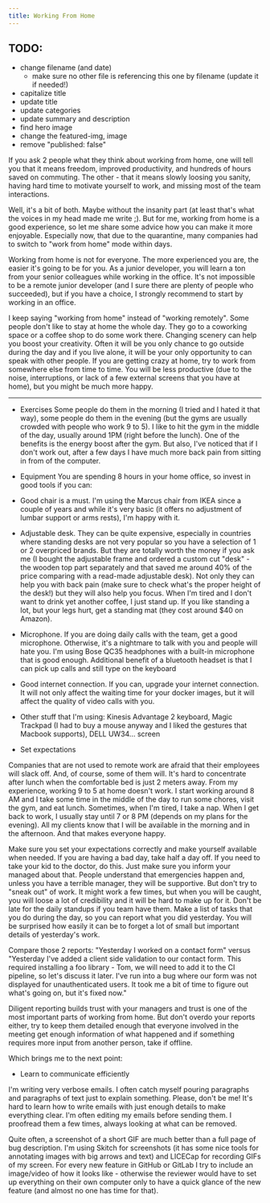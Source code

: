 ```yaml
---
title: Working From Home
---
```


## TODO:

* change filename (and date)
  * make sure no other file is referencing this one by filename (update it if needed!)
* capitalize title
* update title
* update categories
* update summary and description
* find hero image
* change the featured-img, image
* remove "published: false"


If you ask 2 people what they think about working from home, one will tell you that it means freedom, improved productivity, and hundreds of hours saved on commuting. The other - that it means slowly loosing you sanity, having hard time to motivate yourself to work, and missing most of the team interactions.

Well, it's a bit of both. Maybe without the insanity part (at least that's what the voices in my head made me write ;). But for me, working from home is a good experience, so let me share some advice how you can make it more enjoyable. Especially now, that due to the quarantine, many companies had to switch to "work from home" mode within days.

Working from home is not for everyone. The more experienced you are, the easier it's going to be for you. As a junior developer, you will learn a ton from your senior colleagues while working in the office. It's not impossible to be a remote junior developer (and I sure there are plenty of people who succeeded), but if you have a choice, I strongly recommend to start by working in an office.

I keep saying "working from home" instead of "working remotely". Some people don't like to stay at home the whole day. They go to a coworking space or a coffee shop to do some work there. Changing scenery can help you boost your creativity. Often it will be you only chance to go outside during the day and if you live alone, it will be your only opportunity to can speak with other people. If you are getting crazy at home, try to work from somewhere else from time to time. You will be less productive (due to the noise, interruptions, or lack of a few external screens that you have at home), but you might be much more happy.


---

* Exercises
Some people do them in the morning (I tried and I hated it that way), some people do them in the evening (but the gyms are usually crowded with people who work 9 to 5). I like to hit the gym in the middle of the day, usually around 1PM (right before the lunch).
One of the benefits is the energy boost after the gym.
But also, I've noticed that if I don't work out, after a few days I have much more back pain from sitting in from of the computer.

* Equipment
You are spending 8 hours in your home office, so invest in good tools if you can:
* Good chair is a must. I'm using the Marcus chair from IKEA since a couple of years and while it's very basic (it offers no adjustment of lumbar support or arms rests), I'm happy with it.
* Adjustable desk. They can be quite expensive, especially in countries where standing desks are not very popular so you have a selection of 1 or 2 overpriced brands. But they are totally worth the money if you ask me (I bought the adjustable frame and ordered a custom cut "desk" - the wooden top part separately and that saved me around 40% of the price comparing with a read-made adjustable desk). Not only they can help you with back pain (make sure to check what's the proper height of the desk!) but they will also help you focus. When I'm tired and I don't want to drink yet another coffee, I just stand up. If you like standing a lot, but your legs hurt, get a standing mat (they cost around $40 on Amazon).
* Microphone. If you are doing daily calls with the team, get a good microphone. Otherwise, it's a nightmare to talk with you and people will hate you. I'm using Bose QC35 headphones with a built-in microphone that is good enough. Additional benefit of a bluetooth headset is that I can pick up calls and still type on the keyboard
* Good internet connection. If you can, upgrade your internet connection. It will not only affect the waiting time for your docker images, but it will affect the quality of video calls with you.
* Other stuff that I'm using: Kinesis Advantage 2 keyboard, Magic Trackpad (I had to buy a mouse anyway and I liked the gestures that Macbook supports), DELL UW34... screen

<!-- * Make yourself available -->
* Set expectations

Companies that are not used to remote work are afraid that their employees will slack off. And, of course, some of them will. It's hard to concentrate after lunch when the comfortable bed is just 2 meters away. From my experience, working 9 to 5 at home doesn't work. I start working around 8 AM and I take some time in the middle of the day to run some chores, visit the gym, and eat lunch. Sometimes, when I'm tired, I take a nap. When I get back to work, I usually stay until 7 or 8 PM (depends on my plans for the evening). All my clients know that I will be available in the morning and in the afternoon. And that makes everyone happy.

Make sure you set your expectations correctly and make yourself available when needed. If you are having a bad day, take half a day off. If you need to take your kid to the doctor, do this. Just make sure you inform your managed about that. People understand that emergencies happen and, unless you have a terrible manager, they will be supportive. But don't try to "sneak out" of work. It might work a few times, but when you will be caught, you will loose a lot of credibility and it will be hard to make up for it. Don't be late for the daily standups if you team have them. Make a list of tasks that you do during the day, so you can report what you did yesterday. You will be surprised how easily it can be to forget a lot of small but important details of yesterday's work. 

Compare those 2 reports:
"Yesterday I worked on a contact form"
versus
"Yesterday I've added a client side validation to our contact form. This required installing a foo library - Tom, we will need to add it to the CI pipeline, so let's discuss it later. I've run into a bug where our form was not displayed for unauthenticated users. It took me a bit of time to figure out what's going on, but it's fixed now."

Diligent reporting builds trust with your managers and trust is one of the most important parts of working from home. But don't overdo your reports either, try to keep them detailed enough that everyone involved in the meeting get enough information of what happened and if something requires more input from another person, take if offline.

Which brings me to the next point:

* Learn to communicate efficiently

I'm writing very verbose emails. I often catch myself pouring paragraphs and paragraphs of text just to explain something. Please, don't be me! It's hard to learn how to write emails with just enough details to make everything clear. I'm often editing my emails before sending them. I proofread them a few times, always looking at what can be removed.

Quite often, a screenshot of a short GIF are much better than a full page of bug description. I'm using Skitch for screenshots (it has some nice tools for annotating images with big arrows and text) and LICECap for recording GIFs of my screen. For every new feature in GitHub or GitLab I try to include an image/video of how it looks like - otherwise the reviewer would have to set up everything on their own computer only to have a quick glance of the new feature (and almost no one has time for that).
